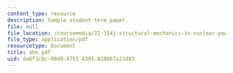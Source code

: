 ```yaml
---
content_type: resource
description: Sample student term paper.
file: null
file_location: /coursemedia/22-314j-structural-mechanics-in-nuclear-power-technology-fall-2006/da6f1cbc99d047554391818067a21d83_ahn.pdf
file_type: application/pdf
resourcetype: Document
title: ahn.pdf
uid: da6f1cbc-99d0-4755-4391-818067a21d83
---
```


